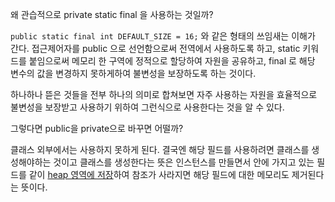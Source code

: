 왜 관습적으로 private static final 을 사용하는 것일까?

`public static final int DEFAULT_SIZE = 16;` 와 같은 형태의 쓰임새는 이해가 간다.
접근제어자를 public 으로 선언함으로써 전역에서 사용하도록 하고, static 키워드를 붙임으로써 메모리 한 구역에 정적으로 할당하여 자원을 공유하고, final 로 해당 변수의 값을 변경하지 못하게하여 불변성을 보장하도록 하는 것이다.

하나하나 뜯은 것들을 전부 하나의 의미로 합쳐보면 자주 사용하는 자원을 효율적으로 불변성을 보장받고 사용하기 위하여 그런식으로 사용한다는 것을 알 수 있다.

그렇다면 public을 private으로 바꾸면 어떨까?

클래스 외부에서는 사용하지 못하게 된다. 결국엔 해당 필드를 사용하려면 클래스를 생성해야하는 것이고 클래스를 생성한다는 뜻은 인스턴스를 만들면서 안에 가지고 있는 필드를 같이 [heap 영역에 저장](https://raw.githubusercontent.com/kyupid/blog-code/main/img/2022-11-10_11-06-30.png)하여 참조가 사라지면 해당 필드에 대한 메모리도 제거된다는 뜻이다.

